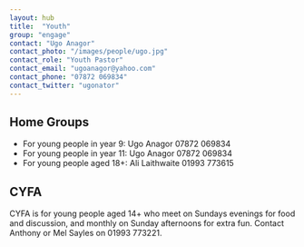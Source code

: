 ```yaml
---
layout: hub
title:  "Youth"
group: "engage"
contact: "Ugo Anagor"
contact_photo: "/images/people/ugo.jpg"
contact_role: "Youth Pastor"
contact_email: "ugoanagor@yahoo.com"
contact_phone: "07872 069834"
contact_twitter: "ugonator"
---
```


## Home Groups

* For young people in year 9: Ugo Anagor 07872 069834
* For young people in year 11: Ugo Anagor 07872 069834
* For young people aged 18+: Ali Laithwaite 01993 773615

## CYFA
CYFA is for young people aged 14+ who meet on Sundays evenings for food and discussion, and monthly on Sunday afternoons for extra fun. Contact Anthony or Mel Sayles on 01993 773221.